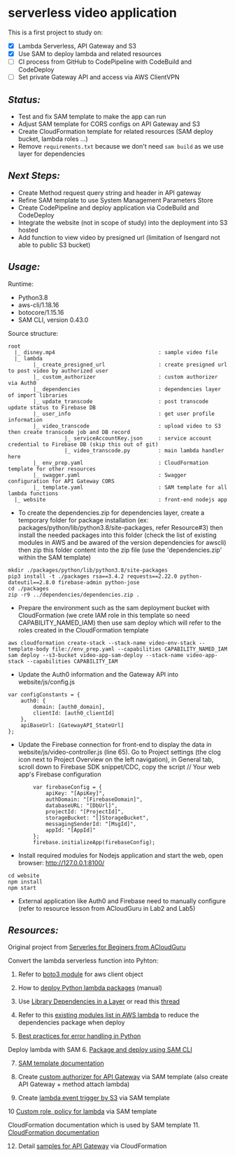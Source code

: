 # serverless video application
This is a first project to study on:
- [x] Lambda Serverless, API Gateway and S3
- [x] Use SAM to deploy lambda and related resources
- [ ] CI process from GitHub to CodePipeline with CodeBuild and CodeDeploy
- [ ] Set private Gateway API and access via AWS ClientVPN

## *Status:*
- Test and fix SAM template to make the app can run
- Adjust SAM template for CORS configs on API Gateway and S3
- Create CloudFormation template for related resources (SAM deploy bucket, lambda roles ...)
- Remove `requirements.txt` because we don't need `sam build` as we use layer for dependencies

## *Next Steps:*
- Create Method request query string and header in API gateway
- Refine SAM template to use System Management Parameters Store
- Create CodePipeline and deploy application via CodeBuild and CodeDeploy
- Integrate the website (not in scope of study) into the deployment into S3 hosted
- Add function to view video by presigned url (limitation of Isengard not able to public S3 bucket)

## *Usage:*

Runtime: 
- Python3.8
- aws-cli/1.18.16
- botocore/1.15.16
- SAM CLI, version 0.43.0

Source structure:
```
root
  |_ disney.mp4                                 : sample video file
  |_ lambda
        |_ create_presigned_url                 : create presigned url to post video by authorized user
        |_ custom_authorizer                    : custom authorizer via Auth0
        |_ dependencies                         : dependencies layer of import libraries
        |_ update_transcode                     : post transcode update status to Firebase DB
        |_ user_info                            : get user profile information
        |_ video_transcode                      : upload video to S3 then create transcode job and DB record
                  |_ serviceAccountKey.json     : service account credential to Firebase DB (skip this out of git)
                  |_ video_transcode.py         : main lambda handler here
        |_ env_prep.yaml                        : CloudFormation template for other resources
        |_ swagger.yaml                         : Swagger configuration for API Gateway CORS
        |_ template.yaml                        : SAM template for all lambda functions
  |_ website                                    : front-end nodejs app
```

- To create the dependencies.zip for dependencies layer, create a temporary folder for package installation (ex: packages/python/lib/python3.8/site-packages, refer Resource#3) then install the needed packages into this folder (check the list of existing modules in AWS and be awared of the version dependencies for awscli) then zip this folder content into the zip file (use the 'dependencies.zip' within the SAM template)
```
mkdir ./packages/python/lib/python3.8/site-packages
pip3 install -t ./packages rsa==3.4.2 requests==2.22.0 python-dateutil==2.8.0 firebase-admin python-jose
cd ./packages
zip -r9 ../dependencies/dependencies.zip .
```
- Prepare the environment such as the sam deployment bucket with CloudFormation (we crete IAM role in this template so need CAPABILITY_NAMED_IAM) then use sam deploy which will refer to the roles created in the CloudFormation template
```
aws cloudformation create-stack --stack-name video-env-stack --template-body file://env_prep.yaml --capabilities CAPABILITY_NAMED_IAM
sam deploy --s3-bucket video-app-sam-deploy --stack-name video-app-stack --capabilities CAPABILITY_IAM
```
- Update the Auth0 information and the Gateway API into website/js/config.js
```
var configConstants = {
    auth0: {
        domain: [auth0_domain],
        clientId: [auth0_clientId]
    },
    apiBaseUrl: [GatewayAPI_StateUrl]
};
```
- Update the Firebase connection for front-end to display the data in website/js/video-controller.js (line 65). Go to Project settings (the clog icon next to Project Overview on the left navigation), in General tab, scroll down to Firebase SDK snippet/CDC, copy the  script // Your web app's Firebase configuration 
```
        var firebaseConfig = {
            apiKey: "[ApiKey]",
            authDomain: "[FirebaseDomain]",
            databaseURL: "[DbUrl]",
            projectId: "[ProjectId]",
            storageBucket: "[]StorageBucket",
            messagingSenderId: "[MsgId]",
            appId: "[AppId]"
        };
        firebase.initializeApp(firebaseConfig);
```
- Install required modules for Nodejs application and start the web, open browser: http://127.0.0.1:8100/
```
cd website
npm install
npm start
```
- External application like Auth0 and Firebase need to manually configure (refer to resource lesson from ACloudGuru in Lab2 and Lab5)

## *Resources:*
Original project from [Serverles for Beginers from ACloudGuru](https://acloud.guru/learn/serverless-for-beginners)

Convert the lambda serverless function into Pyhton: 
  1. Refer to [boto3 module](https://boto3.amazonaws.com/v1/documentation/api/latest/guide/quickstart.html) for aws client object

  2. How to [deploy Python lambda packages](https://docs.aws.amazon.com/lambda/latest/dg/python-package.html) (manual)

  3. Use [Library Dependencies in a Layer](https://docs.aws.amazon.com/lambda/latest/dg/configuration-layers.html#configuration-layers-manage) or read this [thread](https://towardsdatascience.com/introduction-to-amazon-lambda-layers-and-boto3-using-python3-39bd390add17)

  4. Refer to this [existing modules list in AWS lambda](https://gist.github.com/gene1wood/4a052f39490fae00e0c3#file-all_aws_lambda_modules_python-md) to reduce the dependencies package when deploy

  5. [Best practices for error handling in Python](https://stackoverflow.com/questions/2052390/manually-raising-throwing-an-exception-in-python)

Deploy lambda with SAM
  6. [Package and deploy using SAM CLI](https://docs.aws.amazon.com/serverless-application-model/latest/developerguide/serverless-deploying.html)

  7. [SAM template documentation](https://docs.aws.amazon.com/serverless-application-model/latest/developerguide/sam-resource-function.html)

  8. Create [custom authorizer for API Gateway](https://medium.com/carsales-dev/api-gateway-with-aws-sam-template-c05afdd9cafe) via SAM template (also create API Gateway + method attach lambda)

  9. Create [lambda event trigger by S3](https://docs.aws.amazon.com/lambda/latest/dg/with-s3-example-use-app-spec.html) via SAM template
  
  10 [Custom role, policy for lambda](https://aws.amazon.com/premiumsupport/knowledge-center/lambda-sam-template-permissions/) via SAM template
  
CloudFormation documentation which is used by SAM template
  11. [CloudFormation documentation](https://docs.aws.amazon.com/AWSCloudFormation/latest/UserGuide/AWS_ApiGateway.html)

  12. Detail [samples for API Gateway](https://blog.jayway.com/2016/08/17/introduction-to-cloudformation-for-api-gateway/) via CloudFormation
